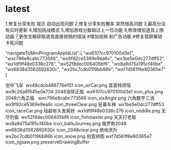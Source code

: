 # latest
1,修复分享失败 提示 自动出现问题
2,修复分享失败概率 突然很高问题
3,最高分没有实时更新
4,增加挑战模式
5,增加游戏分数超过上一位功能
6,修改增加道具上限动画
7,更改宝箱获取道具直接视频的错误
#增加视频 和广告功能
#修复锁屏解锁 卡死问题

 "navigateToMiniProgramAppIdList":[
      "wx6107cc970100d3e1",
      "wxc796e8cabc773566",
      "wx9f92ce5369e9ea6c",
      "wx1be5e0dc277dff53",
      "wx1df9f48e0336c276",
      "wx52f8dec006405bf6",
      "wx8a9d75a195cf40be",
      "wx6838d3562692630c",
      "wx2bc7cdb0119bb86b",
	  "wxf7d561f6e80365e7"
    ]

空中飞车 		wx49cdcb489776e101	icon_airCar.png
首富特烦恼 		wx9c26a6f645e0e734
2048消除正版  	wx6107cc970100d3e1	icon_plus.png
2048六角正版  	wxc796e8cabc773566	icon_sixAngle.png
六角数字三消 	wx9f92ce5369e9ea6c	icon_threeClear.png
狂暴车神 		wx1be5e0dc277dff53	icon_raceCar.png
陆超有头发真好 	wx1df9f48e0336c276	icon_noddle.png
无尽钓鱼 		wx52f8dec006405bf6	icon_fishmaster.png
天天打老板 		wx8a9d75a195cf40be	icon_ballsJourney.png
俄罗斯2048		wx6838d3562692630c	icon_2048clear.png
绝地求升 		wx2bc7cdb0119bb86b	icon_snow.png
创意拼图		wxf7d561f6e80365e7	icon_jigsaw.png
preserveDrawingBuffer